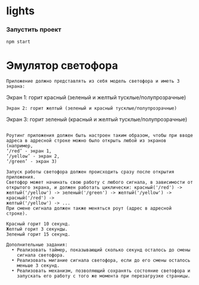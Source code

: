 # lights

### Запустить проект
```
npm start
```

# Эмулятор светофора
```
Приложение должно представлять из себя модель светофора и иметь 3 экрана:
```
Экран 1: горит красный (зеленый и желтый тусклые/полупрозрачные)
```
Экран 2: горит желтый (зеленый и красный тусклые/полупрозрачные)
```
Экран 3: горит зеленый (красный и желтый тусклые/полупрозрачные)
```

Роутинг приложения должен быть настроен таким образом, чтобы при вводе
адреса в адресной строке можно было открыть любой из экранов
(например,
‘/red’ - экран 1,
‘/yellow’ - экран 2,
‘/green’ - экран 3)

Запуск работы светофора должен происходить сразу после открытия
приложения.
Светофор может начинать свою работу с любого сигнала, в зависимости от
открытого экрана, и должен работать циклически: красный('/red') ->
желтый('/yellow') -> зеленый('/green') -> желтый('/yellow') -> красный('/red') ->
желтый('/yellow') -> ...
При смене сигнала должен также меняться роут (адрес в адресной строке).

Красный горит 10 секунд.
Желтый горит 3 секунды.
Зеленый горит 15 секунд.

Дополнительные задания:
  • Реализовать таймер, показывающий сколько секунд осталось до смены
    сигнала светофора.
  • Реализовать мигание сигнала светофора, если до его смены осталось
    меньше 3 секунд.
  • Реализовать механизм, позволяющий сохранять состояние светофора и
    запускать его работу с того же момента при перезагрузке страницы.
